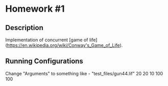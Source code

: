 # Homework \#1
## Description
Implementation of concurrent [game of life] (https://en.wikipedia.org/wiki/Conway's_Game_of_Life).
## Running Configurations
Change "Arguments" to something like - "test_files/gun44.lif" 20 20 10 100 100

